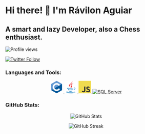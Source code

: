 # Hi there! 👋 I'm Rávilon Aguiar

## A smart and lazy Developer, also a Chess enthusiast.

![Profile views](https://komarev.com/ghpvc/?username=ravilon&label=Profile%20views&color=0e75b6&style=flat)

[![Twitter Follow](https://img.shields.io/twitter/follow/raviilon?logo=twitter&style=for-the-badge)](https://twitter.com/raviilon)

### Languages and Tools:

<p align="center">
  <a href="https://www.cprogramming.com/" target="_blank" rel="noreferrer">
    <img src="https://raw.githubusercontent.com/devicons/devicon/master/icons/c/c-original.svg" alt="C" width="40" height="40"/>
  </a>
  <a href="https://www.java.com" target="_blank" rel="noreferrer">
    <img src="https://raw.githubusercontent.com/devicons/devicon/master/icons/java/java-original.svg" alt="Java" width="40" height="40"/>
  </a>
  <a href="https://developer.mozilla.org/en-US/docs/Web/JavaScript" target="_blank" rel="noreferrer">
    <img src="https://raw.githubusercontent.com/devicons/devicon/master/icons/javascript/javascript-original.svg" alt="JavaScript" width="40" height="40"/>
  </a>
  <a href="https://www.microsoft.com/en-us/sql-server" target="_blank" rel="noreferrer">
    <img src="https://www.svgrepo.com/show/303229/microsoft-sql-server-logo.svg" alt="SQL Server" width="40" height="40"/>
  </a>
</p>

### GitHub Stats:

<p align="center">
  <img src="https://github-readme-stats.vercel.app/api?username=ravilon&show_icons=true&locale=en&theme=dark" alt="GitHub Stats"/>
</p>

<p align="center">
  <img src="https://github-readme-streak-stats.herokuapp.com/?user=ravilon&theme=dark" alt="GitHub Streak"/>
</p>
